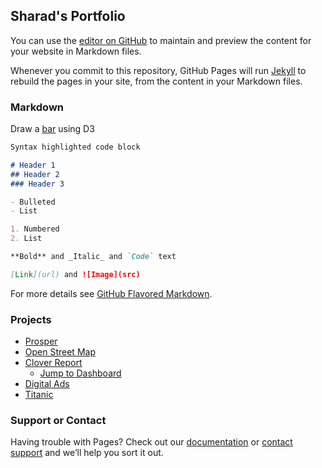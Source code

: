 ## Sharad's Portfolio

You can use the [editor on GitHub](https://github.com/sharad-vm/sharad-vm.github.io/edit/master/README.md) to maintain and preview the content for your website in Markdown files.

Whenever you commit to this repository, GitHub Pages will run [Jekyll](https://jekyllrb.com/) to rebuild the pages in your site, from the content in your Markdown files.

### Markdown

Draw a [bar](http://htmlpreview.github.com/?https://github.com/sharad-vm/d3-sandbox/blob/master/draw.html) using D3

```markdown
Syntax highlighted code block

# Header 1
## Header 2
### Header 3

- Bulleted
- List

1. Numbered
2. List

**Bold** and _Italic_ and `Code` text

[Link](url) and ![Image](src)
```

For more details see [GitHub Flavored Markdown](https://guides.github.com/features/mastering-markdown/).

### Projects

- [Prosper](https://sharad-vm.github.io/Prosper/prosper.html)
- [Open Street Map](https://sharad-vm.github.io/Report.html)
- [Clover Report](https://sharad-vm.github.io/clover/Analysis.html)
  - [Jump to Dashboard](https://sharad-vm.github.io/clover.md.html)
- [Digital Ads](https://github.com/sharad-vm/tableau/blob/master/case-studies/digitalads.md.html)
- [Titanic](https://sharad-vm.github.io/titanic.html)


### Support or Contact

Having trouble with Pages? Check out our [documentation](https://help.github.com/categories/github-pages-basics/) or [contact support](https://github.com/contact) and we’ll help you sort it out.
